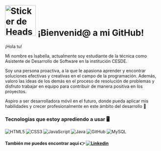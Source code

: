 # <img src="https://media.giphy.com/media/xUOwGiewfQAm3tcIA8/giphy.gif" alt="Sticker de Headspace" width="100"> ¡Bienvenid@ a mi GitHub!


¡Hola tu!

Mi nombre es Isabella, actualmente soy estudiante de la técnica como Asistente de Desarrollo de Software en la institución CESDE.

Soy una persona proactiva, a la que le apasiona aprender y encontrar soluciones efectivas y creativas en el campo de la programación. Además, valoro las ideas de los demás en el proceso de resolución de problemas y disfruto trabajar en equipo para contribuir de manera positiva en los proyectos.

 Aspiro a ser desarrolladora móvil en el futuro, donde pueda aplicar mis habilidades y crecer profesionalmente en este ámbito del desarrollo 🖤

###  Tecnologías que estoy aprediendo a usar 🖥️

<img alt="HTML5" src="https://img.shields.io/badge/html5-%23E34F26.svg?style=for-the-badge&logo=html5&logoColor=white"/> <img alt="CSS3" src="https://img.shields.io/badge/css3-%231572B6.svg?style=for-the-badge&logo=css3&logoColor=white"/> <img alt="JavaScript" src="https://img.shields.io/badge/javascript-%23323330.svg?style=for-the-badge&logo=javascript&logoColor=%23F7DF1E"/> <img alt="Java" src="https://img.shields.io/badge/java-%23ED8B00.svg?style=for-the-badge&logo=java&logoColor=white"/>
<img alt="GitHub" src="https://img.shields.io/badge/github-%23121011.svg?style=for-the-badge&logo=github&logoColor=white"/> <img alt="MySQL" src="https://img.shields.io/badge/mysql-%2300f.svg?style=for-the-badge&logo=mysql&logoColor=white"/>



#### También me puedes encontrar aquí 👉 [![Linkedin](https://img.shields.io/badge/linkedin-%230077B5.svg?style=for-the-badge&logo=linkedin&logoColor=white)](https://www.linkedin.com/in/isabella-pedraza-zapata-407970215) 


